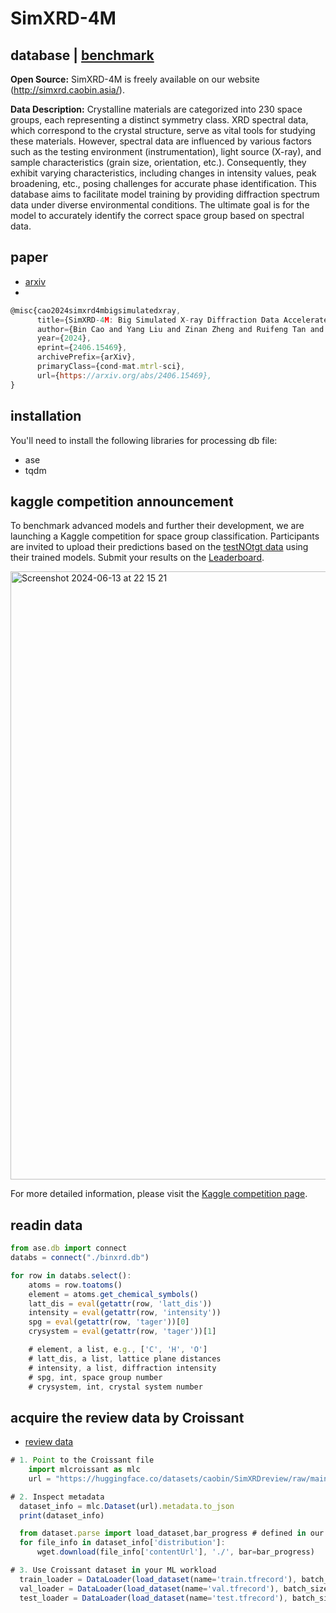 # SimXRD-4M
## database | [benchmark](https://github.com/compasszzn/XRDBench)

**Open Source:**  SimXRD-4M is freely available on our website (http://simxrd.caobin.asia/).

**Data Description:** Crystalline materials are categorized into 230 space groups, each representing a distinct symmetry class. XRD spectral data, which correspond to the crystal structure, serve as vital tools for studying these materials. However, spectral data are influenced by various factors such as the testing environment (instrumentation), light source (X-ray), and sample characteristics (grain size, orientation, etc.). Consequently, they exhibit varying characteristics, including changes in intensity values, peak broadening, etc., posing challenges for accurate phase identification. This database aims to facilitate model training by providing diffraction spectrum data under diverse environmental conditions. The ultimate goal is for the model to accurately identify the correct space group based on spectral data.

## paper 
+ [arxiv](https://arxiv.org/pdf/2406.15469v1)
+ 
``` javascript
@misc{cao2024simxrd4mbigsimulatedxray,
      title={SimXRD-4M: Big Simulated X-ray Diffraction Data Accelerate the Crystalline Symmetry Classification}, 
      author={Bin Cao and Yang Liu and Zinan Zheng and Ruifeng Tan and Jia Li and Tong-yi Zhang},
      year={2024},
      eprint={2406.15469},
      archivePrefix={arXiv},
      primaryClass={cond-mat.mtrl-sci},
      url={https://arxiv.org/abs/2406.15469}, 
}

```
## installation

You'll need to install the following libraries for processing db file:

- ase
- tqdm
  

## kaggle competition announcement

To benchmark advanced models and further their development, we are launching a Kaggle competition for space group classification. Participants are invited to upload their predictions based on the [testNOtgt data](https://github.com/Bin-Cao/SimXRD/tree/main/testNOtgt_db) using their trained models. Submit your results on the [Leaderboard](https://www.kaggle.com/competitions/simxrd/leaderboard). 

<img width="973" alt="Screenshot 2024-06-13 at 22 15 21" src="https://github.com/Bin-Cao/SimXRD/assets/86995074/e125623f-d695-4624-b6fc-3d0604dc2846">

For more detailed information, please visit the [Kaggle competition page](https://www.kaggle.com/competitions/simxrd).

## readin data
``` javascript
from ase.db import connect
databs = connect("./binxrd.db")

for row in databs.select():
    atoms = row.toatoms()
    element = atoms.get_chemical_symbols()
    latt_dis = eval(getattr(row, 'latt_dis'))
    intensity = eval(getattr(row, 'intensity'))
    spg = eval(getattr(row, 'tager'))[0]
    crysystem = eval(getattr(row, 'tager'))[1]

    # element, a list, e.g., ['C', 'H', 'O']
    # latt_dis, a list, lattice plane distances
    # intensity, a list, diffraction intensity
    # spg, int, space group number
    # crysystem, int, crystal system number
```

## acquire the review data by Croissant

+ [review data](https://huggingface.co/datasets/caobin/SimXRDreview)



``` javascript
# 1. Point to the Croissant file
    import mlcroissant as mlc
    url = "https://huggingface.co/datasets/caobin/SimXRDreview/raw/main/simxrd_croissant.json"

# 2. Inspect metadata
  dataset_info = mlc.Dataset(url).metadata.to_json
  print(dataset_info)

  from dataset.parse import load_dataset,bar_progress # defined in our github : https://github.com/compasszzn/XRDBench/blob/main/dataset/parse.py
  for file_info in dataset_info['distribution']:
      wget.download(file_info['contentUrl'], './', bar=bar_progress)

# 3. Use Croissant dataset in your ML workload
  train_loader = DataLoader(load_dataset(name='train.tfrecord'), batch_size=args.batch_size, shuffle=True, num_workers=args.num_workers)
  val_loader = DataLoader(load_dataset(name='val.tfrecord'), batch_size=args.batch_size, shuffle=True, num_workers=args.num_workers,drop_last=False)
  test_loader = DataLoader(load_dataset(name='test.tfrecord'), batch_size=args.batch_size, shuffle=False, num_workers=args.num_workers,drop_last=False)
```

